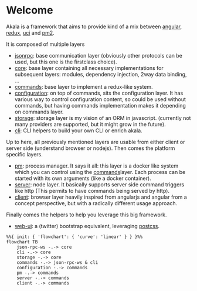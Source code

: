 # Welcome

Akala is a framework that aims to provide kind of a mix between [angular](https://angular.io), [redux](https://redux.js.org), [uci](https://openwrt.org/docs/guide-user/base-system/uci) and [pm2](https://pm2.io/).

It is composed of multiple layers

- [jsonrpc](jsonrpc): base communication layer (obviously other protocols can be used, but this one is the firstclass choice).
- [core](core): base layer containing all necessary implementations for subsequent layers: modules, dependency injection, 2way data binding, ...
- [commands](commands): base layer to implement a redux-like system.
- [configuration](configuration): on top of commands, sits the configuration layer. It has various way to control configuration content, so could be used without commands, but having commands implementation makes it depending on commands layer.
- [storage](storage): storage layer is my vision of an ORM in javascript. (currently not many providers are supported, but it might grow in the future).
- [cli](cli): CLI helpers to build your own CLI or enrich akala.

Up to here, all previously mentioned layers are usable from either client or server side (understand browser or nodejs). Then comes the platform specific layers.

- [pm](pm): process manager. It says it all: this layer is a docker like system which you can control using the [commands](commands)layer. Each process can be started with its own arguments (like a docker container).
- [server](server): node layer. It basically supports server side command triggers like http (This permits to have commands being served by http).
- [client](client): browser layer heavily inspired from angularjs and angular from a concept perspective, but with a radically different usage approach.

Finally comes the helpers to help you leverage this big framework.

- [web-ui](web-ui): a (twitter) bootstrap equivalent, leveraging [postcss](https://postcss.org).

```mermaid
%%{ init: { 'flowchart': { 'curve': 'linear' } } }%%
flowchart TB
    json-rpc-ws -.-> core
    cli -.-> core
    storage -.-> core
    commands -.-> json-rpc-ws & cli
    configuration -.-> commands
    pm -.-> commands
    server -.-> commands
    client -.-> commands
```
